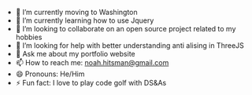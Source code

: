 - 🔭 I’m currently moving to Washington
- 🌱 I’m currently learning how to use Jquery
- 👯 I’m looking to collaborate on an open source project related to my hobbies
- 🤔 I’m looking for help with better understanding anti alising in ThreeJS
- 💬 Ask me about my portfolio website
- 📫 How to reach me: noah.hitsman@gmail.com
- 😄 Pronouns: He/Him
- ⚡ Fun fact: I love to play code golf with DS&As
